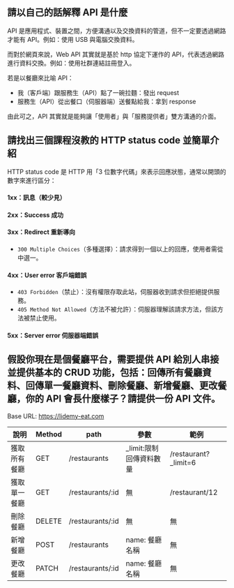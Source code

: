 ## 請以自己的話解釋 API 是什麼

API 是應用程式、裝置之間，方便溝通以及交換資料的管道，但不一定要透過網路才能有 API。例如：使用 USB 與電腦交換資料。

而對於網頁來說，Web API 其實就是基於 http 協定下運作的 API，代表透過網路進行資料交換。例如：使用社群連結註冊登入。

若是以餐廳來比喻 API：

- 我（客戶端）跟服務生（API）點了一碗拉麵：發出 request
- 服務生（API）從出餐口（伺服器端）送餐點給我：拿到 response

由此可之，API 其實就是能夠讓「使用者」與「服務提供者」雙方溝通的介面。

## 請找出三個課程沒教的 HTTP status code 並簡單介紹

HTTP status code 是 HTTP 用「3 位數字代碼」來表示回應狀態，通常以開頭的數字來進行區分：

#### 1xx：訊息（較少見）
#### 2xx：Success 成功
#### 3xx：Redirect 重新導向
- `300 Multiple Choices`（多種選擇）：請求得到一個以上的回應，使用者需從中選一。
#### 4xx：User error 客戶端錯誤
- `403 Forbidden`（禁止）：沒有權限存取此站，伺服器收到請求但拒絕提供服務。
- `405 Method Not Allowed`（方法不被允許）：伺服器理解該請求方法，但該方法被禁止使用。
#### 5xx：Server error 伺服器端錯誤

## 假設你現在是個餐廳平台，需要提供 API 給別人串接並提供基本的 CRUD 功能，包括：回傳所有餐廳資料、回傳單一餐廳資料、刪除餐廳、新增餐廳、更改餐廳，你的 API 會長什麼樣子？請提供一份 API 文件。

Base URL: https://lidemy-eat.com

| 說明     | Method | path       | 參數                   | 範例             |
|--------|--------|------------|----------------------|----------------|
|獲取所有餐廳| GET  | /restaurants  | _limit:限制回傳資料數量 | /restaurant?_limit=6
|獲取單一餐廳| GET  | /restaurants/:id | 無            | /restaurant/12
|刪除餐廳    | DELETE | /restaurants/:id | 無          | 無
|新增餐廳    | POST | /restaurants  | name: 餐廳名稱       | 無
|更改餐廳    | PATCH| /restaurants/:id | name: 餐廳名稱    | 無
